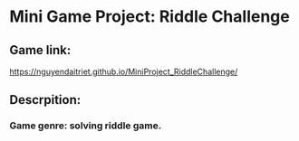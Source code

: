 # Mini Game Project: Riddle Challenge
## Game link: 
https://nguyendaitriet.github.io/MiniProject_RiddleChallenge/
## Descrpition:
### Game genre: solving riddle game.
